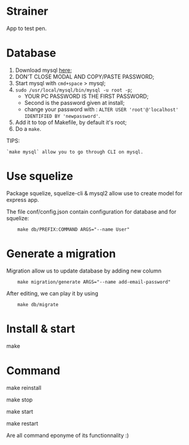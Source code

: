 Strainer
========

App to test pen.

Database
========

1. Download mysql [here](https://dev.mysql.com/downloads/file/?id=472883);
2. DON'T CLOSE MODAL AND COPY/PASTE PASSWORD;
3. Start mysql with `cmd+space` > mysql;
4. `sudo /usr/local/mysql/bin/mysql -u root -p`;
    * YOUR PC PASSWORD IS THE FIRST PASSWORD;
    * Second is the password given at install;
    * change your password with : `ALTER USER 'root'@'localhost' IDENTIFIED BY 'newpassword'`.
5. Add it to top of Makefile, by default it's root;
6. Do a `make`.

TIPS:

	`make mysql` allow you to go through CLI on mysql.
Use squelize
============

Package squelize, squelize-cli & mysql2 allow use to create model for express app.

The file conf/config.json contain configuration for database and for squelize:

```
	make db/PREFIX:COMMAND ARGS="--name User"
```

Generate a migration
===================

Migration allow us to update database by adding new column


```
	make migration/generate ARGS="--name add-email-password"
```

After editing, we can play it by using

```
	make db/migrate
```

Install & start
===============

make

Command
=======

make reinstall

make stop

make start

make restart



Are all command eponyme of its functionnality :)